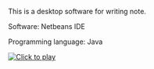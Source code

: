 This is a desktop software for writing note. 

Software: Netbeans IDE 

Programming language: Java

[![Click to play](https://img.youtube.com/vi/tcK5UOqYVdo/0.jpg)](https://www.youtube.com/watch?v=tcK5UOqYVdo)

